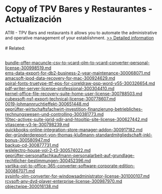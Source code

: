 # Copy of TPV Bares y Restaurantes - Actualización
ATRI - TPV Bars and restaurants it allows you to automate the administrative and operative management of your establishment.
[>> Detailed information](https://secure.shareit.com/shareit/product.html?productid=300384899&affiliateid=200057808)<br/><br/># Related:

<br />[bundle-offer-macuncle-csv-to-vcard-olm-to-vcard-converter-personal-license-300998519.md](https://github.com/downloadplanet/downloadplanet/blob/main/bundle-offer-macuncle-csv-to-vcard-olm-to-vcard-converter-personal-license-300998519.md)<br />[ems-data-export-for-db2-business-2-year-maintenance-300068071.md](https://github.com/downloadplanet/downloadplanet/blob/main/ems-data-export-for-db2-business-2-year-maintenance-300068071.md)<br />[amacsoft-ipod-data-recovery-for-mac-300924629.md](https://github.com/downloadplanet/downloadplanet/blob/main/amacsoft-ipod-data-recovery-for-mac-300924629.md)<br />[spiral-fonts-truetype-ttf-eps-for-coreldraw-psp-word-v55-300326654.md](https://github.com/downloadplanet/downloadplanet/blob/main/spiral-fonts-truetype-ttf-eps-for-coreldraw-psp-word-v55-300326654.md)<br />[pdf-writer-server-license-professional-300304410.md](https://github.com/downloadplanet/downloadplanet/blob/main/pdf-writer-server-license-professional-300304410.md)<br />[kernel-office-file-recovery-suite-home-user-license-300788503.md](https://github.com/downloadplanet/downloadplanet/blob/main/kernel-office-file-recovery-suite-home-user-license-300788503.md)<br />[cubexsoft-nsf-export-technical-license-300778607.md](https://github.com/downloadplanet/downloadplanet/blob/main/cubexsoft-nsf-export-technical-license-300778607.md)<br />[0019-lohmannruchtieffekt-300651448.md](https://github.com/downloadplanet/downloadplanet/blob/main/0019-lohmannruchtieffekt-300651448.md)<br />[geprüfter-wirtschaftsfachwirt-investition-finanzierung-betriebliches-rechnungswesen-und-controlling-300381773.md](https://github.com/downloadplanet/downloadplanet/blob/main/geprüfter-wirtschaftsfachwirt-investition-finanzierung-betriebliches-rechnungswesen-und-controlling-300381773.md)<br />[10tec-activex-suite-igrid-xdir-and-htooltip-site-license-300627442.md](https://github.com/downloadplanet/downloadplanet/blob/main/10tec-activex-suite-igrid-xdir-and-htooltip-site-license-300627442.md)<br />[vitascene-v3-le-300798239.md](https://github.com/downloadplanet/downloadplanet/blob/main/vitascene-v3-le-300798239.md)<br />[quickbooks-online-integration-store-manager-addon-300917182.md](https://github.com/downloadplanet/downloadplanet/blob/main/quickbooks-online-integration-store-manager-addon-300917182.md)<br />[der-gründerdereport-von-thomas-klußmann-standardmitgliedschaft-inkl-bonus-300580947.md](https://github.com/downloadplanet/downloadplanet/blob/main/der-gründerdereport-von-thomas-klußmann-standardmitgliedschaft-inkl-bonus-300580947.md)<br />[backup-cd-300877731.md](https://github.com/downloadplanet/downloadplanet/blob/main/backup-cd-300877731.md)<br />[wslelectro-house-vol-2-t3-300574022.md](https://github.com/downloadplanet/downloadplanet/blob/main/wslelectro-house-vol-2-t3-300574022.md)<br />[geprüfter-personalfachkaufmann-personalarbeit-auf-grundlage-rechtlicher-bestimmungen-300452396.md](https://github.com/downloadplanet/downloadplanet/blob/main/geprüfter-personalfachkaufmann-personalarbeit-auf-grundlage-rechtlicher-bestimmungen-300452396.md)<br />[vartika-ost-to-office-365-converter-software-corporate-edition-300867071.md](https://github.com/downloadplanet/downloadplanet/blob/main/vartika-ost-to-office-365-converter-software-corporate-edition-300867071.md)<br />[sysinfo-olm-converter-for-windowsadministrator-license-301000107.md](https://github.com/downloadplanet/downloadplanet/blob/main/sysinfo-olm-converter-for-windowsadministrator-license-301000107.md)<br />[rcysoft-any-dvd-player-enterprise-license-300987970.md](https://github.com/downloadplanet/downloadplanet/blob/main/rcysoft-any-dvd-player-enterprise-license-300987970.md)<br />[objectwipe-300016138.md](https://github.com/downloadplanet/downloadplanet/blob/main/objectwipe-300016138.md)
